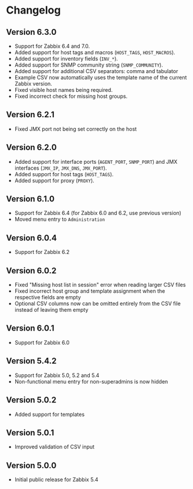 # Changelog

## Version 6.3.0

* Support for Zabbix 6.4 and 7.0.
* Added support for host tags and macros (`HOST_TAGS`, `HOST_MACROS`).
* Added support for inventory fields (`INV_*`).
* Added support for SNMP community string (`SNMP_COMMUNITY`).
* Added support for additional CSV separators: comma and tabulator
* Example CSV now automatically uses the template name of the current Zabbix version.
* Fixed visible host names being required.
* Fixed incorrect check for missing host groups.

## Version 6.2.1

* Fixed JMX port not being set correctly on the host

## Version 6.2.0

* Added support for interface ports (`AGENT_PORT`, `SNMP_PORT`) and JMX interfaces (`JMX_IP`, `JMX_DNS`, `JMX_PORT`).
* Added support for host tags (`HOST_TAGS`).
* Added support for proxy (`PROXY`).

## Version 6.1.0

* Support for Zabbix 6.4 (for Zabbix 6.0 and 6.2, use previous version)
* Moved menu entry to `Administration`

## Version 6.0.4

* Support for Zabbix 6.2

## Version 6.0.2

* Fixed "Missing host list in session" error when reading larger CSV files
* Fixed incorrect host group and template assignment when the respective fields are empty
* Optional CSV columns now can be omitted entirely from the CSV file instead of leaving them empty

## Version 6.0.1

* Support for Zabbix 6.0

## Version 5.4.2

* Support for Zabbix 5.0, 5.2 and 5.4
* Non-functional menu entry for non-superadmins is now hidden

## Version 5.0.2

* Added support for templates

## Version 5.0.1

* Improved validation of CSV input

## Version 5.0.0

* Initial public release for Zabbix 5.4
